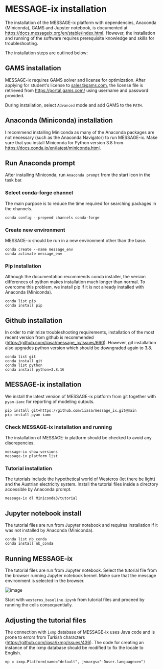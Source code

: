 # MESSAGE-ix installation

The installation of the MESSAGE-ix platform with dependencies, Anaconda (Miniconda), GAMS and Jupyter notebook, is documented at https://docs.messageix.org/en/stable/index.html. However, the installation and running of the software requires prerequisite knowledge and skills for troubleshooting.

The installation steps are outlined below:

## GAMS installation

MESSAGE-ix requires GAMS solver and license for optimization. After applying for student's license to sales@gams.com, the license file is retrieved from https://portal.gams.com/ using username and password provided.

During installation, select `Advanced` mode and add GAMS to the `PATH`. 

## Anaconda (Miniconda) installation

I recommend installing Miniconda as many of the Anaconda packages are not necessary (such as the Anaconda Navigator) to run MESSAGE-ix. Make sure that you install Miniconda for Python version 3.8 from https://docs.conda.io/en/latest/miniconda.html. 

## Run Anaconda prompt

After installing Miniconda, run `Anaconda prompt` from the start icon in the task bar. 

### Select conda-forge channel

The main purpose is to reduce the time required for searching packages in the channels.

```
conda config --prepend channels conda-forge
```

### Create new environment

MESSAGE-ix should be run in a new environment other than the base.

``` 
conda create --name message_env
conda activate message_env
```

### Pip installation

Although the documentation recommends conda installer, the version differences of python makes installation much longer than normal. To overcome this problem, we install pip if it is not already installed with Anaconda (Miniconda).

```
conda list pip
conda install pip
```

## Github installation

In order to minimize troubleshooting requirements, installation of the most recent version from github is recommended (https://github.com/iiasa/message_ix/issues/660). However, git installation also upgrades python version which should be downgraded again to 3.8.

```
conda list git
conda install git
conda list python
conda install python=3.8.16
```

## MESSAGE-ix installation

We install the latest version of MESSAGE-ix platform from git together with ```pyam-iamc``` for reporting of modeling outputs.

```
pip install git+https://github.com/iiasa/message_ix.git@main
pip install pyam-iamc
```

### Check MESSAGE-ix installation and running

The installation of MESSAGE-ix platform should be checked to avoid any discrepencies.

```
message-ix show-versions
message-ix platform list
```

### Tutorial installation

The tutorials include the hypothetical world of Westeros (let there be light) and the Austrian electricity system. Install the tutorial files inside a directory accessible by Anaconda prompt.

```
message-ix dl Miniconda3/tutorial
```

## Jupyter notebook install

The tutorial files are run from Jupyter notebook and requires installation if it was not installed by Anaconda (Miniconda).

```
conda list nb_conda
conda install nb_conda
```

## Running MESSAGE-ix

The tutorial files are run from Jupyter notebook. Select the tutorial file from the browser running Jupyter notebook kernel. Make sure that the message environment is selected in the browser.

![image](https://user-images.githubusercontent.com/49947264/236202278-72ffb47f-6ad0-4e60-a962-4ca89f75c1af.png)

Start with ```westeros_baseline.ipynb``` from tutorial files and proceed by running the cells consequentially. 

## Adjusting the tutorial files

The connection with ```ixmp``` database of MESSAGE-ix uses Java code and is prone to errors from Turkish characters (https://github.com/iiasa/ixmp/issues/436). The code for creating an instance of the ixmp database should be modified to fix the locale to English.

```
mp = ixmp.Platform(name="default", jvmargs="-Duser.language=en")
```
